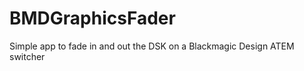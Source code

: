 BMDGraphicsFader
================

Simple app to fade in and out the DSK on a Blackmagic Design ATEM switcher
